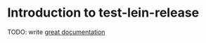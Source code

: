 # Introduction to test-lein-release

TODO: write [great documentation](http://jacobian.org/writing/what-to-write/)

